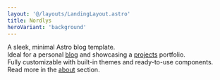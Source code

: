 ```yaml
---
layout: '@/layouts/LandingLayout.astro'
title: Nordlys
heroVariant: 'background'
---
```


A sleek, minimal Astro blog template.\
Ideal for a personal [blog](/posts) and showcasing a [projects](/projects) portfolio.\
Fully customizable with built-in themes and ready-to-use components.\
Read more in the [about](/about) section.
